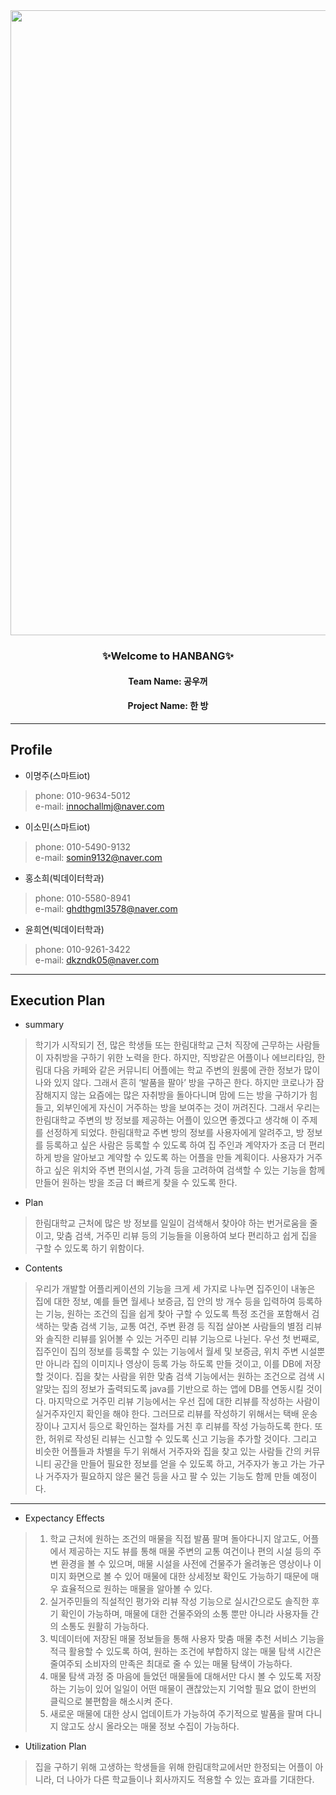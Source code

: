 <img src="https://capsule-render.vercel.app/api?type=waving&color=7BD1D2&height=270&section=header&text=HanBang%20&fontSize=90&fontColor=363636" width=1000 />


<h3 align="center">✨Welcome to HANBANG✨</h3>
<h4 align="center">Team Name: 공우꺼</h4>
<h4 align="center">Project Name: 한 방</h4>

-------------------------------------------

## Profile

- 이명주(스마트iot) 
> phone: 010-9634-5012 <br>
> e-mail: innochallmj@naver.com

- 이소민(스마트iot)
> phone: 010-5490-9132 <br>
> e-mail: somin9132@naver.com

- 홍소희(빅데이터학과)
> phone: 010-5580-8941 <br>
> e-mail: ghdthgml3578@naver.com

- 윤희연(빅데이터학과)
> phone: 010-9261-3422 <br>
> e-mail: dkzndk05@naver.com<br>

---------------------------------------

## Execution Plan
- summary
>  학기가 시작되기 전, 많은 학생들 또는 한림대학교 근처 직장에 근무하는 사람들이 자취방을 구하기 위한 노력을 한다. 하지만, 직방같은 어플이나 에브리타임, 한림대 다음 카페와 같은 커뮤니티 어플에는 학교 주변의 원룸에 관한 정보가 많이 나와 있지 않다. 그래서 흔히 ‘발품을 팔아’ 방을 구하곤 한다. 하지만 코로나가 잠잠해지지 않는 요즘에는 많은 자취방을 돌아다니며 맘에 드는 방을 구하기가 힘들고, 외부인에게 자신이 거주하는 방을 보여주는 것이 꺼려진다.
 그래서 우리는 한림대학교 주변의 방 정보를 제공하는 어플이 있으면 좋겠다고 생각해 이 주제를 선정하게 되었다. 한림대학교 주변 방의 정보를 사용자에게 알려주고, 방 정보를 등록하고 싶은 사람은 등록할 수 있도록 하여 집 주인과 계약자가 조금 더 편리하게 방을 알아보고 계약할 수 있도록 하는 어플을 만들 계획이다. 사용자가 거주하고 싶은 위치와 주변 편의시설, 가격 등을 고려하여 검색할 수 있는 기능을 함께 만들어 원하는 방을 조금 더 빠르게 찾을 수 있도록 한다.

- Plan
>  한림대학교 근처에 많은 방 정보를 일일이 검색해서 찾아야 하는 번거로움을 줄이고, 맞춤 검색, 거주민 리뷰 등의 기능들을 이용하여 보다 편리하고 쉽게 집을 구할 수 있도록 하기 위함이다.

- Contents
> 우리가 개발할 어플리케이션의 기능을 크게 세 가지로 나누면 집주인이 내놓은 집에 대한 정보, 예를 들면 월세나 보증금, 집 안의 방 개수 등을 입력하여 등록하는 기능, 원하는 조건의 집을 쉽게 찾아 구할 수 있도록 특정 조건을 포함해서 검색하는 맞춤 검색 기능, 교통 여건, 주변 환경 등 직접 살아본 사람들의 별점 리뷰와 솔직한 리뷰를 읽어볼 수 있는 거주민 리뷰 기능으로 나뉜다.
 우선 첫 번째로, 집주인이 집의 정보를 등록할 수 있는 기능에서 월세 및 보증금, 위치 주변 시설뿐만 아니라 집의 이미지나 영상이 등록 가능 하도록 만들 것이고, 이를 DB에 저장할 것이다.
 집을 찾는 사람을 위한 맞춤 검색 기능에서는 원하는 조건으로 검색 시 알맞는 집의 정보가 출력되도록 java를 기반으로 하는 앱에 DB를 연동시킬 것이다. 
 마지막으로 거주민 리뷰 기능에서는 우선 집에 대한 리뷰를 작성하는 사람이 실거주자인지 확인을 해야 한다. 그러므로 리뷰를 작성하기 위해서는 택배 운송장이나 고지서 등으로 확인하는 절차를 거친 후 리뷰를 작성 가능하도록 한다. 또한, 허위로 작성된 리뷰는 신고할 수 있도록 신고 기능을 추가할 것이다. 그리고 비슷한 어플들과 차별을 두기 위해서 거주자와 집을 찾고 있는 사람들 간의 커뮤니티 공간을 만들어 필요한 정보를 얻을 수 있도록 하고, 거주자가 놓고 가는 가구나 거주자가 필요하지 않은 물건 등을 사고 팔 수 있는 기능도 함께 만들 예정이다.
 
 ------------------------------------------------
 
 - Expectancy Effects
 > 1. 학교 근처에 원하는 조건의 매물을 직접 발품 팔며 돌아다니지 않고도, 어플에서 제공하는 지도 뷰를 통해 매물 주변의 교통 여건이나 편의 시설 등의 주변 환경을 볼 수 있으며, 매물 시설을 사전에 건물주가 올려놓은 영상이나 이미지 화면으로 볼 수 있어 매물에 대한 상세정보 확인도 가능하기 때문에 매우 효율적으로 원하는 매물을 알아볼 수 있다.  
> 2. 실거주민들의 직설적인 평가와 리뷰 작성 기능으로 실시간으로도 솔직한 후기 확인이 가능하며, 매물에 대한 건물주와의 소통 뿐만 아니라 사용자들 간의 소통도 원활히 가능하다.
> 3. 빅데이터에 저장된 매물 정보들을 통해 사용자 맞춤 매물 추천 서비스 기능을 적극 활용할 수 있도록 하여, 원하는 조건에 부합하지 않는 매물 탐색 시간은 줄여주되 소비자의 만족은 최대로 줄 수 있는 매물 탐색이 가능하다.
> 4. 매물 탐색 과정 중 마음에 들었던 매물들에 대해서만 다시 볼 수 있도록 저장하는 기능이 있어 일일이 어떤 매물이 괜찮았는지 기억할 필요 없이 한번의 클릭으로 불편함을 해소시켜 준다.
> 5. 새로운 매물에 대한 상시 업데이트가 가능하여 주기적으로 발품을 팔며 다니지 않고도 상시 올라오는 매물 정보 수집이 가능하다.

- Utilization Plan
> 집을 구하기 위해 고생하는 학생들을 위해 한림대학교에서만 한정되는 어플이 아니라, 더 나아가 다른 학교들이나 회사까지도 적용할 수 있는 효과를 기대한다.



